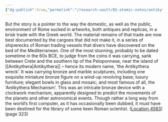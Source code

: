 ```yaml
---
{"dg-publish":true,"permalink":"/research-vault/02-atomic-notes/antikythera-mechanism/"}
---
```


But the story is a pointer to the way the domestic, as well as the public, environment of Rome sucked in artworks, both antiques and replicas, in a brisk trade with the Greek world. The material remains of that trade are now best documented by the cargoes that did not make it, in a series of shipwrecks of Roman trading vessels that divers have discovered on the bed of the Mediterranean. One of the most stunning, probably to be dated sometime in the 60s BCE, to judge from the coins it was carrying, sank between Crete and the southern tip of the Peloponnese, near the island of [[Antikythera\|Antikythera]] – hence its modern name, ‘the Antikythera wreck’. It was carrying bronze and marble sculptures, including one exquisite miniature bronze figure on a wind-up revolving base; luxury furniture; elegant bowls in glass and mosaic; and most famous of all, the ‘Antikythera Mechanism’. This was an intricate bronze device with a clockwork mechanism, apparently designed to predict the movements of the planets and other astronomical events. Though rather a long way from the world’s first computer, as it has occasionally been dubbed, it must have been destined for the library of some keen Roman scientist. ([Location 4583](https://readwise.io/to_kindle?action=open&asin=B0108U7IHO&location=4583)) (page 323)